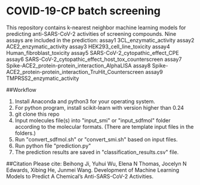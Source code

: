 # COVID-19-CP batch screening
This repository contains k-nearest neighbor machine learning models for predicting anti-SARS-CoV-2 activities of screening compounds. Nine assays are included in the prediction:
assay1 3CL_enzymatic_activity
assay2 ACE2_enzymatic_activity
assay3 HEK293_cell_line_toxicity
assay4 Human_fibroblast_toxicity
assay5 SARS-CoV-2_cytopathic_effect_CPE
assay6 SARS-CoV-2_cytopathic_effect_host_tox_counterscreen
assay7 Spike-ACE2_protein-protein_interaction_AlphaLISA
assay8 Spike-ACE2_protein-protein_interaction_TruHit_Counterscreen
assay9 TMPRSS2_enzymatic_activity

##Workflow
1. Install Anaconda and python3 for your operating system.
2. For python program, install scikit-learn with version higher than 0.24
3. git clone this repo
4. Input molecules file(s) into "input_smi" or "input_sdfmol" folder according to the molecular formats. (There are template input files in the folders.)
5. Run "convert_sdfmol.sh" or "convert_smi.sh" based on input files.
6. Run python file "prediction.py"
7. The prediction results are saved in "classification_results.csv" file.

##Citation
Please cite: Beihong Ji, Yuhui Wu, Elena N Thomas, Jocelyn N Edwards, Xibing He, Junmei Wang. Development of Machine Learning Models to Predict A Chemical’s Anti-SARS-CoV-2 Activities.
